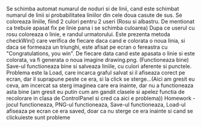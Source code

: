 Se schimba automat numarul de noduri si de linii, cand este schimbat numarul de linii si probabilitatea liniilor din cele doua casute de sus.
Se coloreaza liniile, fiind 2 culori pentru 2 useri (Rosu si albastru. De mentionat ca trebuie apasat fix pe linie pana i se schimba culoarea) Dupa ce userul cu rosu coloreaza o linie, e randul urmatorului. Este prezenta metoda checkWin() care verifica de fiecare daca cand e colorata o noua linia, si daca se formeaza un triunghi, este afisat pe ecran o fereastra cu "Congratulations, you win".
De fiecare data cand este apasata o linie si este colorata, va fi generata o noua imagine drawing.png. (Functioneaza bine)
Save-ul functioneaza bine si salveaza liniile, cu culori aferente si punctele. Problema este la Load, care incarca graful salvat si il afiseaza corect pe ecran, dar il suprapune peste ce era, si la click se sterge...(Aici am gresit eu ceva, am incercat sa sterg imaginea care era inainte, dar nu a functioneaza asta bine (am gresit eu putin cum am gandit clasele si apelez functia de recolorare in clasa de ControlPanel si cred ca aici e problema))
Homework - jocul functioneaza, PNG-ul functioneaza, Save-ul functioneaza, Load-ul afiseaza pe ecran ce era saved, doar ca nu sterge ce era inainte si cand se clickuieste sunt probleme

